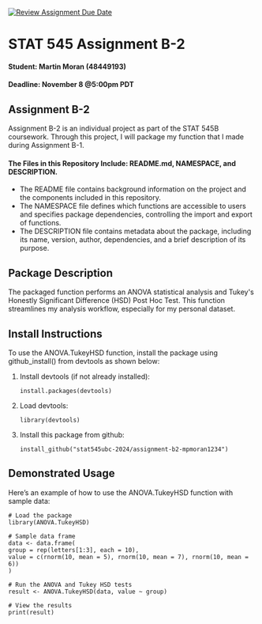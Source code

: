 [![Review Assignment Due Date](https://classroom.github.com/assets/deadline-readme-button-22041afd0340ce965d47ae6ef1cefeee28c7c493a6346c4f15d667ab976d596c.svg)](https://classroom.github.com/a/jH1Ixftw)

# STAT 545 Assignment B-2
#### Student: Martin Moran (48449193)
#### Deadline: November 8 @5:00pm PDT

## Assignment B-2
Assignment B-2 is an individual project as part of the STAT 545B coursework. Through this project, I will package my function that I made during Assignment B-1.

#### The Files in this Repository Include: README.md, NAMESPACE, and DESCRIPTION. 
* The README file contains background information on the project and the components included in this repository.
* The NAMESPACE file defines which functions are accessible to users and specifies package dependencies, controlling the import and export of functions.
* The DESCRIPTION file contains metadata about the package, including its name, version, author, dependencies, and a brief description of its purpose.

## Package Description
The packaged function performs an ANOVA statistical analysis and Tukey's Honestly Significant Difference (HSD) Post Hoc Test. This function streamlines my analysis workflow, especially for my personal dataset.

## Install Instructions
To use the ANOVA.TukeyHSD function, install the package using github_install() from devtools as shown below:
1. Install devtools (if not already installed):
   ```{r}
   install.packages(devtools)
   ```
2. Load devtools:
   ```{r}
   library(devtools)
   ```
3. Install this package from github:
   ```{r}
   install_github("stat545ubc-2024/assignment-b2-mpmoran1234")
   ```

## Demonstrated Usage
Here’s an example of how to use the ANOVA.TukeyHSD function with sample data:
```{r}
# Load the package
library(ANOVA.TukeyHSD)
  
# Sample data frame
data <- data.frame(
group = rep(letters[1:3], each = 10),
value = c(rnorm(10, mean = 5), rnorm(10, mean = 7), rnorm(10, mean = 6))
)
  
# Run the ANOVA and Tukey HSD tests
result <- ANOVA.TukeyHSD(data, value ~ group)
  
# View the results
print(result)
```
